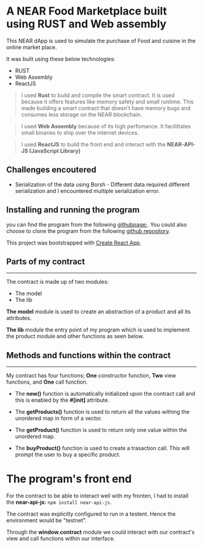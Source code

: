 # A NEAR Food Marketplace built using RUST and Web assembly

This NEAR dApp is used to simulate the purchase of Food and cuisine in the online market place.

It was built using these below technologies:
- RUST
- Web Assembly
- ReactJS

> I used **Rust** to build and compile the smart contract. It is used because it offers features like memory safety and small runtime. This made building a smart contract that doesn't have memory bugs and consumes less storage on the NEAR blockchain.

> I used **Web Assembly** because of its high perfomance. It facilittates small binaries to ship over the internet devices.

> I used **ReactJS** to build the front end and interact with the **NEAR-API-JS (JavaScript Library)**

## Challenges encoutered
- Serialization of the data using Borsh - Different data required different serialization and I encountered multiple serialization error.

## Installing and running the program
you can find the program from the following [githubpage:](www.githubpage.git). You could also choose to clone the program from the following [github repository](www.githubrepo.org).

This project was bootstrapped with [Create React App](https://github.com/facebook/create-react-app).

## Parts of my contract
---
The contract is made up of two modules:
- The model
- The lib

**The model** module is used to create an abstraction of a product and all its attributes.

**The lib** module the entry point of my program which is used to implement the product module and other functions as seen below.

## Methods and functions within the contract
---
My contract has four functions; **One** constructor function, **Two** view functions, and **One** call function.

* The **new()** function is automatically initialized upon the contract call and this is enabled by the **#[init]** attribute.

* The **getProducts()** function is used to return all the values withing the unordered map in form of a vector.

* The **getProduct()** function is used to return only one value within the unordered map.

* The **buyProduct()** function is used to create a trasaction call. This will prompt the user to buy a specific product.

# The program's front end
For the contract to be able to interact well with my fronten, I had to install the **near-api-js:** `npm install near-api-js`.

The contract was explicitly configured to run in a testent. Hence the environment would be "testnet".

Through the **window.contract** module we could interact with our contract's view and call functions within our interface.